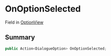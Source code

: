# OnOptionSelected

Field in [OptionView](./)

## Summary

```csharp
public Action<DialogueOption> OnOptionSelected;
```
